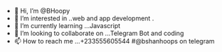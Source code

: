 - 👋 Hi, I’m @BHoopy
- 👀 I’m interested in ..web and app development .
- 🌱 I’m currently learning ...Javascript 
- 💞️ I’m looking to collaborate on ...Telegram Bot and coding 
- 📫 How to reach me ...+233555605544 
#@bshanhoops on telegram 

<!---
BHoopy/BHoopy is a ✨ special ✨ repository because its `README.md` (this file) appears on your GitHub profile.
You can click the Preview link to take a look at your changes.
--->
